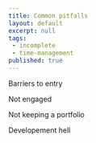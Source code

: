```yaml
---
title: Common pitfalls
layout: default
excerpt: null
tags:
 - incomplete
 - time-management
published: true
---
```


Barriers to entry

Not engaged

Not keeping a portfolio

Developement hell
